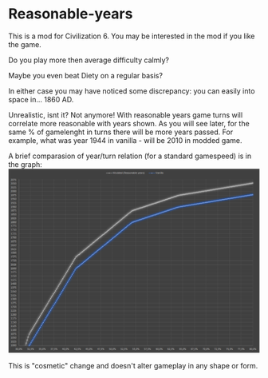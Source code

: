 # Reasonable-years
This is a mod for Civilization 6. You may be interested in the mod if you like the game.

Do you play more then average difficulty calmly?

Maybe you even beat Diety on a regular basis?

In either case you may have noticed some discrepancy: you can easily into space in... 1860 AD.

Unrealistic, isnt it? Not anymore!
With reasonable years game turns will correlate more reasonable with years shown.
As you will see later, for the same % of gamelenght in turns there will be more years passed.
For example, what was year 1944 in vanilla - will be 2010 in modded game.

A brief comparasion of year/turn relation (for a standard gamespeed) is in the graph:
![](graph.bmp)

This is "cosmetic" change and doesn't alter gameplay in any shape or form.
